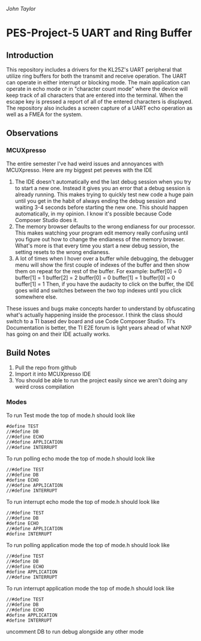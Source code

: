 


*John Taylor*
# PES-Project-5 UART and Ring Buffer
## Introduction
This repository includes a drivers for the KL25Z's UART peripheral that utilize ring buffers for both the transmit and receive operation. The UART can operate in either interrupt or blocking mode. The main application can operate in echo mode or in "character count mode" where the device will keep track of all characters that are entered into the terminal. When the escape key is pressed a report of all of the entered characters is displayed. The repository also includes a screen capture of a UART echo operation as well as a FMEA for the system.
## Observations
### MCUXpresso
The entire semester I've had weird issues and annoyances with MCUXpresso. Here are my biggest pet peeves with the IDE
1. The IDE doesn't automatically end the last debug session when you try to start a new one. Instead it gives you an error that a debug session is already running. This makes trying to quickly test new code a huge pain until you get in the habit of always ending the debug session and waiting 3-4 seconds before starting the new one. This should happen automatically, in my opinion. I know it's possible because Code Composer Studio does it.
2. The memory browser defaults to the wrong endianess for our processor. This makes watching your program edit memory really confusing until you figure out how to change the endianess of the memory browser. What's more is that every time you start a new debug session, the setting resets to the wrong endianess. 
3. A lot of times when I hover over a buffer while debugging, the debugger menu will show the first couple of indexes of the buffer and then show them on repeat for the rest of the buffer. For example:
buffer[0] = 0
buffer[1] = 1
buffer[2] = 2
buffer[0] = 0
buffer[1] = 1
buffer[0] = 0
buffer[1] = 1
Then, if you have the audacity to click on the buffer, the IDE goes wild and switches between the two top indexes until you click somewhere else.

These issues and bugs make concepts harder to understand by obfuscating what's actually happening inside the processor. I think the class should switch to a TI based dev board and use Code Composer Studio. TI's Documentation is better, the TI E2E forum is light years ahead of what NXP has going on and their IDE actually works.
## Build Notes
1. Pull the repo from github
2. Import it into MCUXpresso IDE
3. You should be able to run the project easily since we aren't doing any weird cross compilation
### Modes
To run Test mode the top of mode.h should look like
~~~
#define TEST
//#define DB
//#define ECHO
//#define APPLICATION
//#define INTERRUPT
~~~
To run polling echo mode the top of mode.h should look like
~~~
//#define TEST
//#define DB
#define ECHO
//#define APPLICATION
//#define INTERRUPT
~~~
To run interrupt echo mode the top of mode.h should look like
~~~
//#define TEST
//#define DB
#define ECHO
//#define APPLICATION
#define INTERRUPT
~~~
To run polling application mode the top of mode.h should look like
~~~
//#define TEST
//#define DB
//#define ECHO
#define APPLICATION
//#define INTERRUPT
~~~
To run interrupt application mode the top of mode.h should look like
~~~
//#define TEST
//#define DB
//#define ECHO
#define APPLICATION
#define INTERRUPT
~~~
uncomment DB to run debug alongside any other mode
